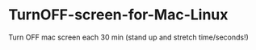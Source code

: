 # TurnOFF-screen-for-Mac-Linux
Turn OFF mac screen each 30 min (stand up and stretch time/seconds!)
